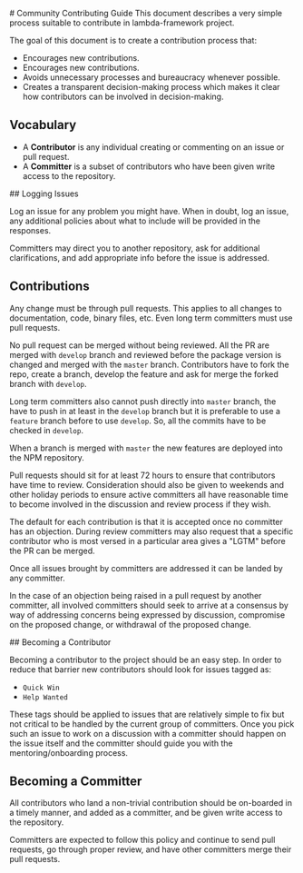 # Community Contributing Guide
This document describes a very simple process suitable to contribute in lambda-framework project.

The goal of this document is to create a contribution process that:
- Encourages new contributions.
- Encourages new contributions.
- Avoids unnecessary processes and bureaucracy whenever possible.
- Creates a transparent decision-making process which makes it clear how contributors can be involved in decision-making.

## Vocabulary

- A **Contributor** is any individual creating or commenting on an issue or pull request.
- A **Committer** is a subset of contributors who have been given write access to the repository.

## Logging Issues

Log an issue for any problem you might have. When in doubt, log an issue, any additional policies about what to include will be provided in the responses.

Committers may direct you to another repository, ask for additional clarifications, and add appropriate info before the issue is addressed.

## Contributions

Any change must be through pull requests. This applies to all changes to documentation, code, binary files, etc. Even long term committers must use pull requests.

No pull request can be merged without being reviewed. All the PR are merged with `develop` branch and reviewed before the package version is changed and merged with the `master` branch. Contributors have to fork the repo, create a branch, develop the feature and ask for merge the forked branch with `develop`.

Long term committers also cannot push directly into `master` branch, the have to push in at least in the `develop` branch but it is preferable to use a `feature` branch before to use `develop`. So, all the commits have to be checked in `develop`.

When a branch is merged with `master` the new features are deployed into the NPM repository.

Pull requests should sit for at least 72 hours to ensure that contributors have time to review. Consideration should also be given to weekends and other holiday periods to ensure active committers all have reasonable time to become involved in the discussion and review process if they wish.

The default for each contribution is that it is accepted once no committer has an objection. During review committers may also request that a specific contributor who is most versed in a particular area gives a "LGTM" before the PR can be merged.

Once all issues brought by committers are addressed it can be landed by any committer.

In the case of an objection being raised in a pull request by another committer, all involved committers should seek to arrive at a consensus by way of addressing concerns being expressed by discussion, compromise on the proposed change, or withdrawal of the proposed change.

## Becoming a Contributor

Becoming a contributor to the project should be an easy step. In order to reduce that barrier new contributors should look for issues tagged as:

- `Quick Win`
- `Help Wanted`

These tags should be applied to issues that are relatively simple to fix but not critical to be handled by the current group of committers. Once you pick such an issue to work on a discussion with a committer should happen on the issue itself and the committer should guide you with the mentoring/onboarding process.

## Becoming a Committer

All contributors who land a non-trivial contribution should be on-boarded in a timely manner, and added as a committer, and be given write access to the repository.

Committers are expected to follow this policy and continue to send pull requests, go through proper review, and have other committers merge their pull requests.
